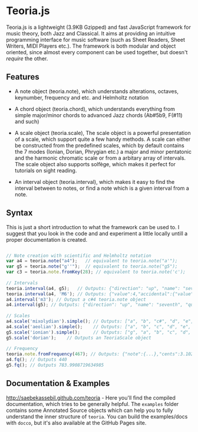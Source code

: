 Teoria.js
=========

Teoria.js is a lightweight (3.9KB Gzipped) and fast JavaScript framework 
for music theory, both Jazz and Classical. It aims at providing an intuitive 
programming interface for music software (such as Sheet Readers, 
Sheet Writers, MIDI Players etc.). The framework is both modular and 
object oriented, since almost every component can be used together, 
but doesn't *require* the other.

Features
---------

 - A note object (teoria.note), which understands alterations, octaves, 
 keynumber, frequency and etc. and Helmholtz notation
 
 - A chord object (teoria.chord), which understands everything 
 from simple major/minor chords to advanced Jazz chords (Ab#5b9, F(#11) and such)

 - A scale object (teoria.scale), The scale object is a powerful presentation of
 a scale, which support quite a few handy methods. A scale can either be 
 constructed from the predefined scales, which by default contains the 7 modes 
 (Ionian, Dorian, Phrygian etc.) a major and minor pentatonic and the harmonic
 chromatic scale or from a arbitary array of intervals. The scale object
 also supports solfège, which makes it perfect for tutorials on sight reading.

 - An interval object (teoria.interval), which makes it easy to find the 
 interval between to notes, or find a note which is a given interval from a note.
 
Syntax
---------

This is just a short introduction to what the framework can be used to.
I suggest that you look in the code and and experiment a little locally
untill a proper documentation is created.

```javascript

// Note creation with scientific and Helmholtz notation
var a4 = teoria.note("a4");   // equivalent to teoria.note("a'");
var g5 = teoria.note("g''");  // equivalent to teoria.note("g5");
var c3 = teoria.note.fromKey(28); // equivalent to teoria.note('c');
    
// Intervals
teoria.interval(a4, g5);   // Outputs: {"direction": "up", "name": "seventh", "quality": "minor"}            -> A minor sevent
teoria.interval(a4, 'M6'); // Outputs: {"value":4,"accidental":{"value":1,"name":"#"},"name":"f","octave":5} -> F5#
a4.interval('m3'); // Output a c#4 teoria.note object
a4.interval(g5); // Outputs: {"direction": "up", "name": "seventh", "quality": "minor"} 
    
// Scales
a4.scale('mixolydian').simple(); // Outputs: ["a", "b", "c#", "d", "e", "f#", "g"]
a4.scale('aeolian').simple();    // Outputs: ["a", "b", "c", "d", "e", "f", "g"]
g5.scale('ionian').simple();     // Outputs: ["g", "a", "b", "c", "d", "e", "f#"]
g5.scale('dorian');    // Outputs an TeoriaScale object
    
// Frequency
teoria.note.fromFrequency(467); // Outputs: {"note":{...},"cents":3.1028314220028586} -> A4# a little out of tune.
a4.fq(); // Outputs 440
g5.fq(); // Outputs 783.9908719634985
```

Documentation & Examples
------------------------

http://saebekassebil.github.com/teoria - Here you'll find the 
compiled documentation, which tries to be generally helpful.
The `examples` folder contains some Annotated Source objects which 
can help you to fully understand the inner structure of `teoria`.
You can build the examples/docs with `docco`, but it's also available
at the GitHub Pages site.

